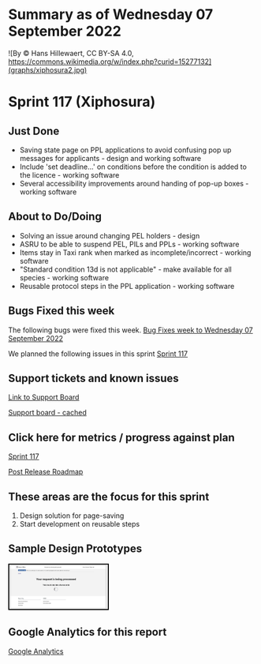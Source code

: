 # Summary as of Wednesday 07 September 2022 

![By © Hans Hillewaert, CC BY-SA 4.0, https://commons.wikimedia.org/w/index.php?curid=15277132](graphs/xiphosura2.jpg)

# Sprint 117 (Xiphosura)

## Just Done
* Saving state page on PPL applications to avoid confusing pop up messages for applicants - design and working software
* Include 'set deadline...' on conditions before the condition is added to the licence - working software 
* Several accessibility improvements around handing of pop-up boxes - working software

## About to Do/Doing
* Solving an issue around changing PEL holders - design
* ASRU to be able to suspend PEL, PILs and PPLs - working software
* Items stay in Taxi rank when marked as incomplete/incorrect - working software
* "Standard condition 13d is not applicable" - make available for all species - working software
* Reusable protocol steps in the PPL application - working software

## Bugs Fixed this week
The following bugs were fixed this week.
[Bug Fixes week to Wednesday 07 September 2022](graphs/bugs07092022.png)

We planned the following issues in this sprint 
[Sprint 117](graphs/sprint07092022.png)

## Support tickets and known issues
[Link to Support Board](https://collaboration.homeoffice.gov.uk/jira/secure/RapidBoard.jspa?rapidView=1717&selectedIssue=ASSB-253)

[Support board - cached](graphs/supportBoard07092022.png)

## Click here for metrics / progress against plan
[Sprint 117](graphs/progress07092022.png)

[Post Release Roadmap](graphs/roadmap07092022.png)

## These areas are the focus for this sprint
1. Design solution for page-saving
2. Start development on reusable steps

## Sample Design Prototypes
<a href="graphs/proto1_07092022.png"><img src="graphs/proto1_07092022.png" alt="HTML5 Icon" width="200" style="border:2px solid black"></a>
<br>

## Google Analytics for this report
[Google Analytics](graphs/GA07092022.png)

